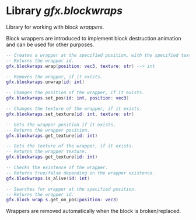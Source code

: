 # Library *gfx.blockwraps*

Library for working with *block wrappers*.

Block wrappers are introduced to implement block destruction animation and can be used for other purposes.

```lua
-- Creates a wrapper at the specified position, with the specified texture.
-- Returns the wrapper id.
gfx.blockwraps.wrap(position: vec3, texture: str) --> int

-- Removes the wrapper, if it exists.
gfx.blockwraps.unwrap(id: int)

-- Changes the position of the wrapper, if it exists.
gfx.blockwraps.set_pos(id: int, position: vec3)

-- Changes the texture of the wrapper, if it exists.
gfx.blockwraps.set_texture(id: int, texture: str)

-- Gets the wrapper position if it exists.
-- Returns the wrapper position.
gfx.blockwraps.get_texture(id: int)

-- Gets the texture of the wrapper, if it exists.
-- Returns the wrapper texture.
gfx.blockwraps.get_texture(id: int)

-- Checks the existence of the wrapper.
-- Returns true/false depending on the wrapper existence.
gfx.blockwraps.is_alive(id: int)

-- Searches for wrapper at the specified position.
-- Returns the wrapper id.
gfx.block wrap s.get_on_pos(position: vec3)
```

Wrappers are removed automatically when the block is broken/replaced.
